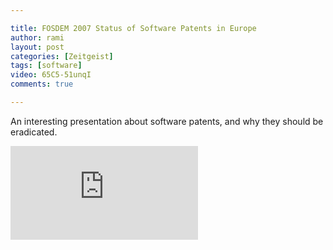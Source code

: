 ```yaml
---

title: FOSDEM 2007 Status of Software Patents in Europe
author: rami
layout: post
categories: [Zeitgeist]
tags: [software]
video: 65C5-51unqI
comments: true

---
```


An interesting presentation about software patents, and why they should be eradicated.

<div class="iframe-container">
  <iframe src="https://www.youtube-nocookie.com/embed/65C5-51unqI" frameborder="0" allow="autoplay; encrypted-media" allowfullscreen></iframe>
</div>
